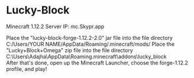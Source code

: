 # Lucky-Block
Minecraft 1.12.2
Server IP: mc.Skypr.app

Place the "lucky-block-forge-1.12.2-2.0" jar file into the file directory C:/Users/YOUR NAME/AppData/Roaming/.minecraft/mods/
Place the "Lucky+Block+Omega" zip file into the file directory C:\Users\Adajha\AppData\Roaming\.minecraft\addons\lucky_block\
After that's done, open up the Minecraft Launcher, choose the forge-1.12.2 profile, and play!
